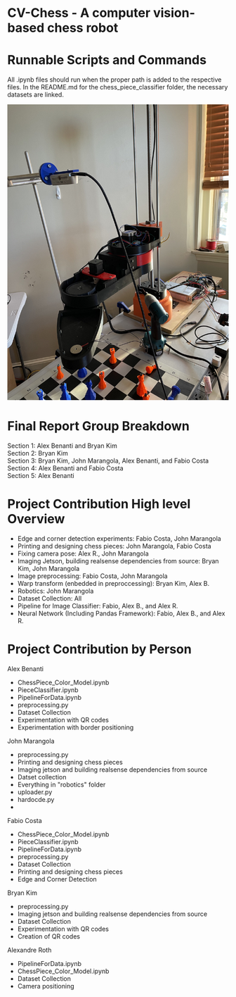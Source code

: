 # CV-Chess - A computer vision-based chess robot

# Runnable Scripts and Commands 
All .ipynb files should run when the proper path is added to the respective files. In the README.md for the chess_piece_classifier folder, the necessary datasets are linked.  


![alt text](https://github.com/jmarangola/cv-chess/blob/main/IMG_1830.jpg?raw=true)

# Final Report Group Breakdown <br />
Section 1: Alex Benanti and Bryan Kim <br />
Section 2: Bryan Kim <br />
Section 3: Bryan Kim, John Marangola, Alex Benanti, and Fabio Costa  <br />
Section 4: Alex Benanti and Fabio Costa <br />
Section 5: Alex Benanti <br />

# Project Contribution High level Overview
- Edge and corner detection experiments: Fabio Costa, John Marangola <br />
- Printing and designing chess pieces: John Marangola, Fabio Costa <br />
- Fixing camera pose: Alex R., John Marangola
- Imaging Jetson, building realsense dependencies from source: Bryan Kim, John Marangola
- Image preprocessing: Fabio Costa, John Marangola
- Warp transform (enbedded in preproccessing): Bryan Kim, Alex B.
- Robotics: John Marangola <br />
- Dataset Collection: All <br />
- Pipeline for Image Classifier: Fabio, Alex B., and Alex R. <br />
- Neural Network (Including Pandas Framework): Fabio, Alex B., and Alex R. <br />

# Project Contribution by Person 

Alex Benanti
  - ChessPiece_Color_Model.ipynb
  - PieceClassifier.ipynb
  - PipelineForData.ipynb
  - preprocessing.py
  - Dataset Collection 
  - Experimentation with QR codes 
  - Experimentation with border positioning

John Marangola 
  - preprocessing.py 
  - Printing and designing chess pieces 
  - Imaging jetson and building realsense dependencies from source
  - Datset collection 
  - Everything in "robotics" folder
  - uploader.py 
  - hardocde.py 
  - 

Fabio Costa 
  - ChessPiece_Color_Model.ipynb
  - PieceClassifier.ipynb
  - PipelineForData.ipynb
  - preprocessing.py
  - Dataset Collection 
  - Printing and designing chess pieces 
  - Edge and Corner Detection 

Bryan Kim 
  - preprocessing.py
  - Imaging jetson and building realsense dependencies from source
  - Dataset Collection 
  - Experimentation with QR codes 
  - Creation of QR codes 

Alexandre Roth 
  - PipelineForData.ipynb
  - ChessPiece_Color_Model.ipynb
  - Dataset Collection 
  - Camera positioning
